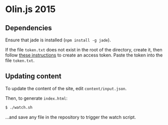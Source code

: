 # Olin.js 2015

## Dependencies
Ensure that jade is installed (`npm install -g jade`).

If the file `token.txt` does not exist in the root of the directory, create it, then follow [these instructions](https://help.github.com/articles/creating-an-access-token-for-command-line-use/) to create an access token. Paste the token into the file `token.txt`.

## Updating content
To update the content of the site, edit `content/input.json`.

Then, to generate `index.html`:
```bash
$ ./watch.sh
```
...and save any file in the repository to trigger the watch script.
